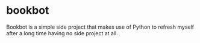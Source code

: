 # bookbot
Bookbot is a simple side project that makes use of Python to refresh myself after a long time having no side project at all.
